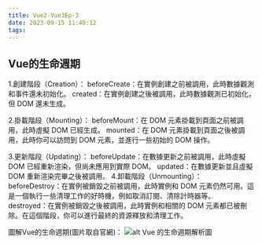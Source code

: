 ```yaml
---
title: Vue2-Vue3Ep-3
date: 2023-09-15 11:40:12
tags:
---
```


## Vue的生命週期
  1.創建階段（Creation）：
  beforeCreate：在實例創建之前被調用，此時數據觀測和事件還未初始化。
  created：在實例創建之後被調用，此時數據觀測已初始化，但 DOM 還未生成。
  <!-- more -->

  2.掛載階段（Mounting）：
  beforeMount：在 DOM 元素掛載到頁面之前被調用，此時虛擬 DOM 已經生成。
  mounted：在 DOM 元素掛載到頁面之後被調用，此時你可以訪問到 DOM 元素，並進行一些初始的 DOM 操作。
  
  3.更新階段（Updating）：
  beforeUpdate：在數據更新之前被調用，此時虛擬 DOM 已經重新渲染，但尚未應用到實際 DOM。
  updated：在數據更新並且虛擬 DOM 重新渲染完畢之後被調用。
  4.卸載階段（Unmounting）：
  beforeDestroy：在實例被銷毀之前被調用，此時實例和 DOM 元素仍然可用。這是一個執行一些清理工作的好時機，例如取消訂閱、清除計時器等。
  destroyed：在實例被銷毀之後被調用，此時實例和相關的 DOM 元素都已被刪除。在這個階段，你可以進行最終的資源釋放和清理工作。

圖解Vue的生命週期(圖片取自官網)：
![alt Vue 的生命週期解析圖](https://v2.vuejs.org/images/lifecycle.png)

